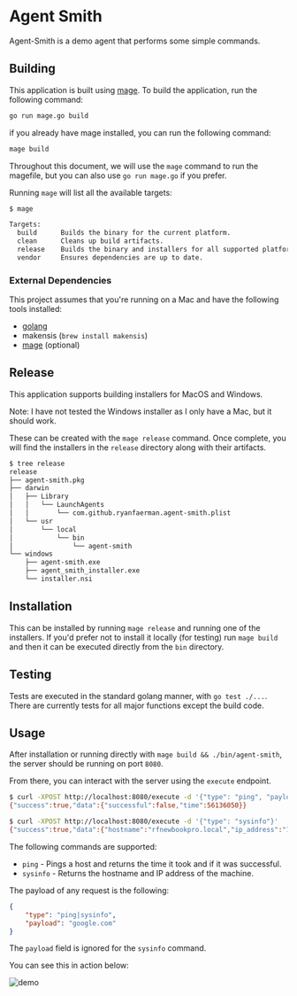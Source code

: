# Agent Smith

Agent-Smith is a demo agent that performs some simple commands.

## Building

This application is built using [mage](https://magefile.org/). To build the application, run the following command:

```bash
go run mage.go build
```

if you already have mage installed, you can run the following command:

```bash
mage build
````

Throughout this document, we will use the `mage` command to run the magefile, but you can
also use `go run mage.go` if you prefer.

Running `mage` will list all the available targets:

```bash
$ mage

Targets:
  build      Builds the binary for the current platform.
  clean      Cleans up build artifacts.
  release    Builds the binary and installers for all supported platforms.
  vendor     Ensures dependencies are up to date.
```

### External Dependencies

This project assumes that you're running on a Mac and have the following tools installed:

- [golang](https://golang.org/)
- makensis (`brew install makensis`)
- [mage](https://magefile.org/) (optional)

## Release

This application supports building installers for MacOS and Windows.

Note: I have not tested the Windows installer as I only have a Mac, but it should work.

These can be created with the `mage release` command. Once complete, you will find the installers
in the `release` directory along with their artifacts.

```bash
$ tree release
release
├── agent-smith.pkg
├── darwin
│   ├── Library
│   │   └── LaunchAgents
│   │       └── com.github.ryanfaerman.agent-smith.plist
│   └── usr
│       └── local
│           └── bin
│               └── agent-smith
└── windows
    ├── agent-smith.exe
    ├── agent_smith_installer.exe
    └── installer.nsi
```

## Installation

This can be installed by running `mage release` and running one of the installers. If you'd prefer
not to install it locally (for testing) run `mage build` and then it can be executed directly from the `bin` directory.
  
## Testing

Tests are executed in the standard golang manner, with `go test ./...`. There are currently tests for all major
functions except the build code.

## Usage

After installation or running directly with `mage build && ./bin/agent-smith`, the server should be running on port `8080`.

From there, you can interact with the server using the `execute` endpoint.

```bash
$ curl -XPOST http://localhost:8080/execute -d '{"type": "ping", "payload": "google.com"}'
{"success":true,"data":{"successful":false,"time":56136050}}

$ curl -XPOST http://localhost:8080/execute -d '{"type": "sysinfo"}'
{"success":true,"data":{"hostname":"rfnewbookpro.local","ip_address":"100.86.23.26"}}
```

The following commands are supported:

- `ping` - Pings a host and returns the time it took and if it was successful.
- `sysinfo` - Returns the hostname and IP address of the machine.

The payload of any request is the following:

```json
{
    "type": "ping|sysinfo",
    "payload": "google.com"
}
```

The `payload` field is ignored for the `sysinfo` command.

You can see this in action below:

![demo](https://github.com/user-attachments/assets/cb0b629c-ec0e-4262-a4ce-02e92ad377c7)
